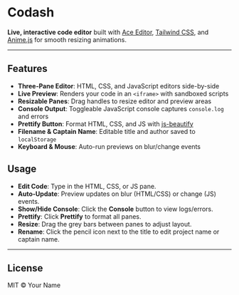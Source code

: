 # Codash

**Live, interactive code editor** built with [Ace Editor](https://ace.c9.io/), [Tailwind CSS](https://tailwindcss.com/), and [Anime.js](https://animejs.com/) for smooth resizing animations.

---

## Features

* **Three-Pane Editor**: HTML, CSS, and JavaScript editors side-by-side
* **Live Preview**: Renders your code in an `<iframe>` with sandboxed scripts
* **Resizable Panes**: Drag handles to resize editor and preview areas
* **Console Output**: Toggleable JavaScript console captures `console.log` and errors
* **Prettify Button**: Format HTML, CSS, and JS with [js-beautify](https://github.com/beautify-web/js-beautify)
* **Filename & Captain Name**: Editable title and author saved to `localStorage`
* **Keyboard & Mouse**: Auto-run previews on blur/change events

## Usage

* **Edit Code**: Type in the HTML, CSS, or JS pane.
* **Auto-Update**: Preview updates on blur (HTML/CSS) or change (JS) events.
* **Show/Hide Console**: Click the **Console** button to view logs/errors.
* **Prettify**: Click **Prettify** to format all panes.
* **Resize**: Drag the grey bars between panes to adjust layout.
* **Rename**: Click the pencil icon next to the title to edit project name or captain name.
---

## License

MIT © Your Name
